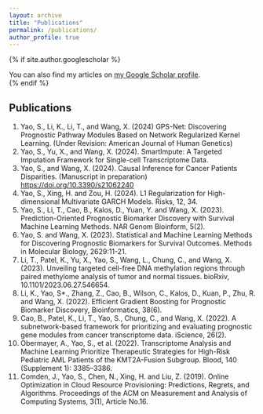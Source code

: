 ```yaml
---
layout: archive
title: "Publications"
permalink: /publications/
author_profile: true
---
```


{% if site.author.googlescholar %}
  <div class="wordwrap">You can also find my articles on <a href="{{site.author.googlescholar}}">my Google Scholar profile</a>.</div>
{% endif %}

## Publications
1. Yao, S., Li, K., Li, T., and Wang, X. (2024) GPS-Net: Discovering Prognostic Pathway Modules Based on Network Regularized Kernel Learning. (Under Revision: American Journal of Human Genetics)
2. Yao, S., Yu, X., and Wang, X. (2024). SmartImpute: A Targeted Imputation Framework for Single-cell Transcriptome Data. 
3. Yao, S., and Wang, X. (2024). Causal Inference for Cancer Patients Disparities. (Manuscript in preparation)
https://doi.org/10.3390/s21062240
4. Yao, S., Xing, H. and Zou, H. (2024). L1 Regularization for High-dimensional Multivariate GARCH Models. Risks, 12, 34.
5. Yao, S., Li, T., Cao, B., Kalos, D., Yuan, Y. and Wang, X. (2023). Prediction-Oriented Prognostic Biomarker Discovery with Survival Machine Learning Methods. NAR Genom Bioinform, 5(2).
6. Yao, S. and Wang, X. (2023). Statistical and Machine Learning Methods for Discovering Prognostic Biomarkers for Survival Outcomes. Methods in Molecular Biology, 2629:11-21.
7. Li, T., Patel, K., Yu, X., Yao, S., Wang, L., Chung, C., and Wang, X. (2023). Unveiling targeted cell-free DNA methylation regions through paired methylome analysis of tumor and normal tissues. bioRxiv, 10.1101/2023.06.27.546654.
8. Li, K., Yao, S*., Zhang, Z., Cao, B., Wilson, C., Kalos, D., Kuan, P., Zhu, R. and Wang, X. (2022). Efficient Gradient Boosting for Prognostic Biomarker Discovery, Bioinformatics, 38(6). 
9. Cao, B., Patel, K., Li, T., Yao, S., Chung, C., and Wang, X. (2022). A subnetwork-based framework for prioritizing and evaluating prognostic gene modules from cancer transcriptome data. iScience, 26(2).
10. Obermayer, A., Yao, S., et al. (2022). Transcriptome Analysis and Machine Learning Prioritize Therapeutic Strategies for High-Risk Pediatric AML Patients of the KMT2A-Fusion Subgroup. Blood, 140 (Supplement 1): 3385–3386.
11. Comden, J., Yao, S., Chen, N., Xing, H. and Liu, Z. (2019). Online Optimization in Cloud Resource Provisioning: Predictions, Regrets, and Algorithms. Proceedings of the ACM on Measurement and Analysis of Computing Systems, 3(1), Article No.16.

